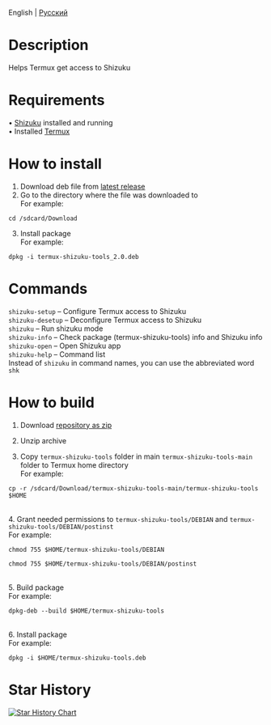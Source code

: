 English | [Русский](/README-ru.md)

# Description
Helps Termux get access to Shizuku

# Requirements
• [Shizuku](https://github.com/RikkaApps/Shizuku) installed and running
</br>• Installed [Termux](https://github.com/termux/termux-app)

# How to install
1. Download deb file from [latest release](https://github.com/AlexeiCrystal/termux-shizuku-tools/releases/latest)
2. Go to the directory where the file was downloaded to</br>
For example:</br>
```
cd /sdcard/Download
```
3. Install package</br>
For example:</br>
```
dpkg -i termux-shizuku-tools_2.0.deb
```

# Commands
`shizuku-setup` – Configure Termux access to Shizuku</br>
`shizuku-desetup` – Deconfigure Termux access to Shizuku</br>
`shizuku` – Run shizuku mode</br>
`shizuku-info` – Check package (termux-shizuku-tools) info and Shizuku info</br>
`shizuku-open` – Open Shizuku app</br>
`shizuku-help` – Command list</br>
Instead of `shizuku` in command names, you can use the abbreviated word `shk`

# How to build
1. Download [repository as zip](https://github.com/AlexeiCrystal/termux-shizuku-tools/archive/refs/heads/main.zip)</br>

2. Unzip archive</br>

3. Copy `termux-shizuku-tools` folder in main `termux-shizuku-tools-main` folder to Termux home directory
</br>For example:</br>
```
cp -r /sdcard/Download/termux-shizuku-tools-main/termux-shizuku-tools $HOME
```

</br>4. Grant needed permissions to `termux-shizuku-tools/DEBIAN` and `termux-shizuku-tools/DEBIAN/postinst`
</br>For example:
```
chmod 755 $HOME/termux-shizuku-tools/DEBIAN
```
```
chmod 755 $HOME/termux-shizuku-tools/DEBIAN/postinst
```

</br>5. Build package
</br>For example:
```
dpkg-deb --build $HOME/termux-shizuku-tools
```

</br>6. Install package
</br>For example:
```
dpkg -i $HOME/termux-shizuku-tools.deb
```
# Star History
[![Star History Chart](https://api.star-history.com/svg?repos=AlexeiCrystal/termux-shizuku-tools&type=Date)](https://www.star-history.com/#AlexeiCrystal/termux-shizuku-tools&Date)
